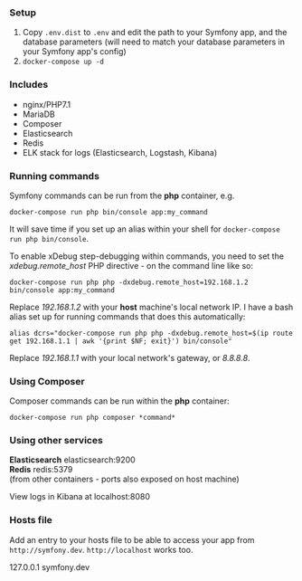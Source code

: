 ### Setup

1. Copy `.env.dist` to `.env` and edit the path to your Symfony app, and the database parameters (will need to match your database parameters in your Symfony app's config)
3. `docker-compose up -d`

### Includes

* nginx/PHP7.1
* MariaDB
* Composer
* Elasticsearch
* Redis
* ELK stack for logs (Elasticsearch, Logstash, Kibana)

### Running commands

Symfony commands can be run from the **php** container, e.g.

```
docker-compose run php bin/console app:my_command
```

It will save time if you set up an alias within your shell for `docker-compose run php bin/console`.

To enable xDebug step-debugging within commands, you need to set the *xdebug.remote_host* PHP directive - on the command line like so:

```
docker-compose run php php -dxdebug.remote_host=192.168.1.2 bin/console app:my_command
```

Replace *192.168.1.2* with your **host** machine's local network IP. I have a bash alias set up for running commands that does this automatically:

```
alias dcrs="docker-compose run php php -dxdebug.remote_host=$(ip route get 192.168.1.1 | awk '{print $NF; exit}') bin/console"
```

Replace *192.168.1.1* with your local network's gateway, or *8.8.8.8*.

### Using Composer

Composer commands can be run within the **php** container:

`docker-compose run php composer *command*`

### Using other services

**Elasticsearch** elasticsearch:9200  
**Redis** redis:5379  
(from other containers - ports also exposed on host machine)

View logs in Kibana at localhost:8080

### Hosts file

Add an entry to your hosts file to be able to access your app from `http://symfony.dev`. `http://localhost` works too.

127.0.0.1 symfony.dev